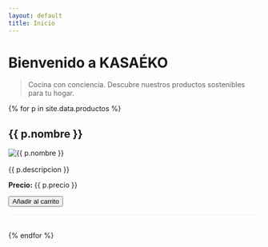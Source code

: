 ```yaml
---
layout: default
title: Inicio
---
```


# Bienvenido a **KASAÉKO**

> Cocina con conciencia. Descubre nuestros productos sostenibles para tu hogar.

<ul style="list-style:none; padding:0;">
{% for p in site.data.productos %}
  <li style="margin-bottom:2rem; border-bottom:1px solid #eee; padding-bottom:1rem;">
    <h2>{{ p.nombre }}</h2>
    <img src="{{ p.imagen }}" alt="{{ p.nombre }}" style="max-width:300px; display:block; margin-bottom:1rem;">
    <p>{{ p.descripcion }}</p>
    <p><strong>Precio:</strong> {{ p.precio }}</p>
    <button class="snipcart-add-item"
      data-item-id="{{ p.slug }}"
      data-item-name="{{ p.nombre }}"
      data-item-price="{{ p.precio | remove: '€' }}"
      data-item-url="/productos/{{ p.slug }}.html"
      data-item-description="{{ p.descripcion }}">
      Añadir al carrito
    </button>
  </li>
{% endfor %}
</ul>
